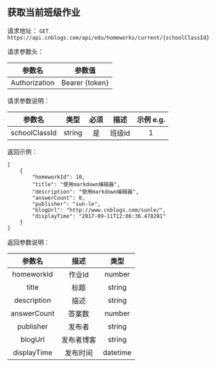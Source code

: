 ## 获取当前班级作业

请求地址：
`GET https://api.cnblogs.com/api/edu/homeworks/current/{schoolClassId}`

请求参数头：

|参数名|参数值|
|:---:|:---:|
|Authorization|Bearer {token}|


请求参数说明：

|参数名|类型|必须|描述|示例 e.g.|
|:---:|:---:|:---:|:---:|:---:|
|schoolClassId|string|是|班级Id|1|




返回示例：
```
[
    {
        "homeworkId": 10,
        "title": "使用markdown编辑器",
        "description": "使用markdown编辑器",
        "answerCount": 0,
        "publisher": "sun-le",
        "blogUrl": "http://www.cnblogs.com/sunle/",
        "displayTime": "2017-09-11T12:06:36.478281"
    }
]
```


返回参数说明：

|参数名|描述|类型|
|:---:|:---:|:---:|
|homeworkId|作业Id|number|
|title|标题|string|
|description|描述|string|
|answerCount|答案数|number|
|publisher|发布者|string|
|blogUrl|发布者博客|string|
|displayTime|发布时间|datetime|



